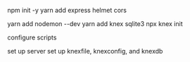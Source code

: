 npm init -y
yarn add express helmet cors 

yarn add nodemon --dev
yarn add knex sqlite3
npx knex init

configure scripts

set up server
set up knexfile, knexconfig, and knexdb